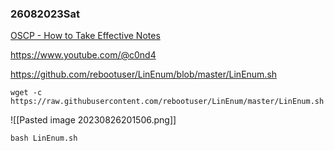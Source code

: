 ### 26082023Sat

[OSCP - How to Take Effective Notes](https://youtu.be/yYmDQY1zKKE?list=PLDrNMcTNhhYqZU1ySROli7Oc08mxe1tZR)

https://www.youtube.com/@c0nd4

https://github.com/rebootuser/LinEnum/blob/master/LinEnum.sh

```
wget -c https://raw.githubusercontent.com/rebootuser/LinEnum/master/LinEnum.sh
```

![[Pasted image 20230826201506.png]]

```
bash LinEnum.sh
```

